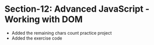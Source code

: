 # Section-12: Advanced JavaScript - Working with DOM

- Added the remaining chars count practice project
- Added the exercise code
